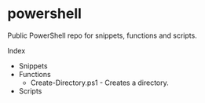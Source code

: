 # powershell

Public PowerShell repo for snippets, functions and scripts.

Index
 - Snippets
 - Functions
   - Create-Directory.ps1 - Creates a directory.
 - Scripts
